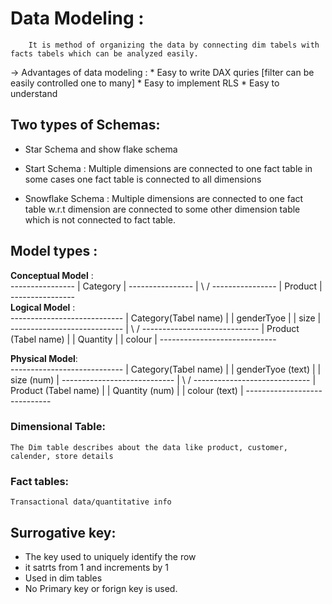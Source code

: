 # Data Modeling :
        It is method of organizing the data by connecting dim tabels with facts tabels which can be analyzed easily.

-> Advantages of data modeling :
    * Easy to write DAX quries [filter can be easily controlled one to many]
    * Easy to implement RLS 
    * Easy to understand


## Two types of Schemas:
 * Star Schema and show flake schema

* Start Schema : Multiple dimensions are connected to one fact table in some cases one fact table is connected to all dimensions

* Snowflake Schema : Multiple dimensions are connected to one fact table w.r.t dimension are connected to some other dimension table which is not connected to fact table.

## Model types :
**Conceptual Model** :   
                    ----------------
                    |    Category   |
                    ----------------
                            |
                           \ /
                    ----------------
                    |   Product   |
                    ----------------       
 **Logical Model** :   
                    ----------------------------
                    |    Category(Tabel name)   |
                    |    genderTyoe             |
                    |    size                   |
                    ----------------------------
                            |
                           \ /
                   -----------------------------
                    |   Product (Tabel name)    |
                    |   Quantity                |
                    |   colour                  |
                    -----------------------------      

**Physical Model**:   
                    ----------------------------
                    |    Category(Tabel name)   |
                    |    genderTyoe  (text)     |
                    |    size (num)              |
                    ----------------------------
                            |
                           \ /
                   -----------------------------
                    |   Product (Tabel name)    |
                    |   Quantity   (num)        |
                    |   colour    (text)        |
                    -----------------------------                   

### Dimensional Table:
    The Dim table describes about the data like product, customer, calender, store details 

### Fact tables:
    Transactional data/quantitative info 


## Surrogative key:

 * The key used to uniquely identify the row
 * it satrts from 1 and increments by 1
 * Used in dim tables
 * No Primary key or forign key is used.
 

